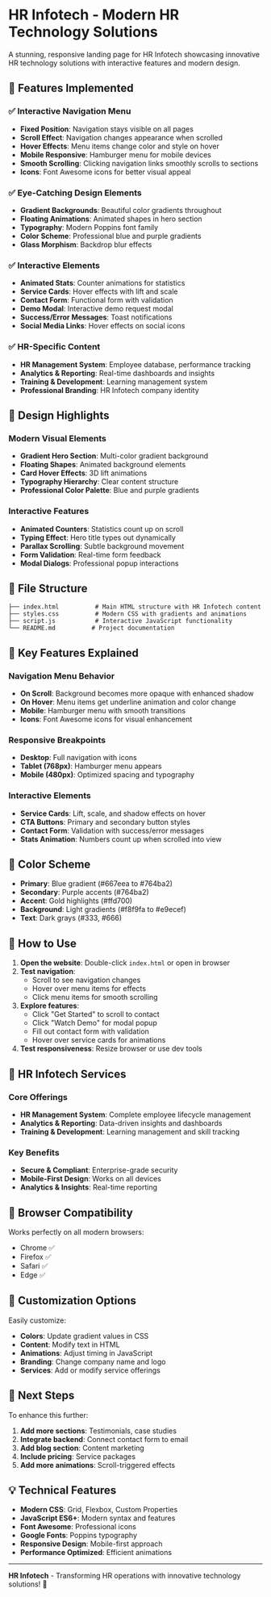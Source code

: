 # HR Infotech - Modern HR Technology Solutions

A stunning, responsive landing page for HR Infotech showcasing innovative HR technology solutions with interactive features and modern design.

## 🚀 Features Implemented

### ✅ Interactive Navigation Menu
- **Fixed Position**: Navigation stays visible on all pages
- **Scroll Effect**: Navigation changes appearance when scrolled
- **Hover Effects**: Menu items change color and style on hover
- **Mobile Responsive**: Hamburger menu for mobile devices
- **Smooth Scrolling**: Clicking navigation links smoothly scrolls to sections
- **Icons**: Font Awesome icons for better visual appeal

### ✅ Eye-Catching Design Elements
- **Gradient Backgrounds**: Beautiful color gradients throughout
- **Floating Animations**: Animated shapes in hero section
- **Typography**: Modern Poppins font family
- **Color Scheme**: Professional blue and purple gradients
- **Glass Morphism**: Backdrop blur effects

### ✅ Interactive Elements
- **Animated Stats**: Counter animations for statistics
- **Service Cards**: Hover effects with lift and scale
- **Contact Form**: Functional form with validation
- **Demo Modal**: Interactive demo request modal
- **Success/Error Messages**: Toast notifications
- **Social Media Links**: Hover effects on social icons

### ✅ HR-Specific Content
- **HR Management System**: Employee database, performance tracking
- **Analytics & Reporting**: Real-time dashboards and insights
- **Training & Development**: Learning management system
- **Professional Branding**: HR Infotech company identity

## 🎨 Design Highlights

### Modern Visual Elements
- **Gradient Hero Section**: Multi-color gradient background
- **Floating Shapes**: Animated background elements
- **Card Hover Effects**: 3D lift animations
- **Typography Hierarchy**: Clear content structure
- **Professional Color Palette**: Blue and purple gradients

### Interactive Features
- **Animated Counters**: Statistics count up on scroll
- **Typing Effect**: Hero title types out dynamically
- **Parallax Scrolling**: Subtle background movement
- **Form Validation**: Real-time form feedback
- **Modal Dialogs**: Professional popup interactions

## 📁 File Structure

```
├── index.html          # Main HTML structure with HR Infotech content
├── styles.css          # Modern CSS with gradients and animations
├── script.js           # Interactive JavaScript functionality
└── README.md          # Project documentation
```

## 🎯 Key Features Explained

### Navigation Menu Behavior
- **On Scroll**: Background becomes more opaque with enhanced shadow
- **On Hover**: Menu items get underline animation and color change
- **Mobile**: Hamburger menu with smooth transitions
- **Icons**: Font Awesome icons for visual enhancement

### Responsive Breakpoints
- **Desktop**: Full navigation with icons
- **Tablet (768px)**: Hamburger menu appears
- **Mobile (480px)**: Optimized spacing and typography

### Interactive Elements
- **Service Cards**: Lift, scale, and shadow effects on hover
- **CTA Buttons**: Primary and secondary button styles
- **Contact Form**: Validation with success/error messages
- **Stats Animation**: Numbers count up when scrolled into view

## 🎨 Color Scheme

- **Primary**: Blue gradient (#667eea to #764ba2)
- **Secondary**: Purple accents (#764ba2)
- **Accent**: Gold highlights (#ffd700)
- **Background**: Light gradients (#f8f9fa to #e9ecef)
- **Text**: Dark grays (#333, #666)

## 🚀 How to Use

1. **Open the website**: Double-click `index.html` or open in browser
2. **Test navigation**: 
   - Scroll to see navigation changes
   - Hover over menu items for effects
   - Click menu items for smooth scrolling
3. **Explore features**:
   - Click "Get Started" to scroll to contact
   - Click "Watch Demo" for modal popup
   - Fill out contact form with validation
   - Hover over service cards for animations
4. **Test responsiveness**: Resize browser or use dev tools

## 🎯 HR Infotech Services

### Core Offerings
- **HR Management System**: Complete employee lifecycle management
- **Analytics & Reporting**: Data-driven insights and dashboards
- **Training & Development**: Learning management and skill tracking

### Key Benefits
- **Secure & Compliant**: Enterprise-grade security
- **Mobile-First Design**: Works on all devices
- **Analytics & Insights**: Real-time reporting

## 🌟 Browser Compatibility

Works perfectly on all modern browsers:
- Chrome ✅
- Firefox ✅
- Safari ✅
- Edge ✅

## 🎨 Customization Options

Easily customize:
- **Colors**: Update gradient values in CSS
- **Content**: Modify text in HTML
- **Animations**: Adjust timing in JavaScript
- **Branding**: Change company name and logo
- **Services**: Add or modify service offerings

## 🚀 Next Steps

To enhance this further:
1. **Add more sections**: Testimonials, case studies
2. **Integrate backend**: Connect contact form to email
3. **Add blog section**: Content marketing
4. **Include pricing**: Service packages
5. **Add more animations**: Scroll-triggered effects

## 💡 Technical Features

- **Modern CSS**: Grid, Flexbox, Custom Properties
- **JavaScript ES6+**: Modern syntax and features
- **Font Awesome**: Professional icons
- **Google Fonts**: Poppins typography
- **Responsive Design**: Mobile-first approach
- **Performance Optimized**: Efficient animations

---

**HR Infotech** - Transforming HR operations with innovative technology solutions! 🚀 
